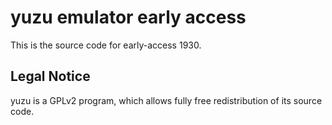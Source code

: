 yuzu emulator early access
=============

This is the source code for early-access 1930.

## Legal Notice

yuzu is a GPLv2 program, which allows fully free redistribution of its source code.